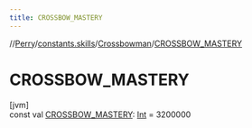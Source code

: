 ```yaml
---
title: CROSSBOW_MASTERY
---
```

//[Perry](../../../index.html)/[constants.skills](../index.html)/[Crossbowman](index.html)/[CROSSBOW_MASTERY](-c-r-o-s-s-b-o-w_-m-a-s-t-e-r-y.html)



# CROSSBOW_MASTERY



[jvm]\
const val [CROSSBOW_MASTERY](-c-r-o-s-s-b-o-w_-m-a-s-t-e-r-y.html): [Int](https://kotlinlang.org/api/latest/jvm/stdlib/kotlin/-int/index.html) = 3200000




